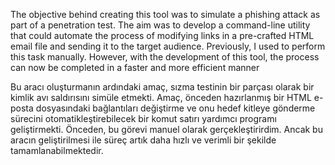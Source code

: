 The objective behind creating this tool was to simulate a phishing attack as part of a penetration test. The aim was to develop a command-line utility that could automate the process of modifying links in a pre-crafted HTML email file and sending it to the target audience. Previously, I used to perform this task manually. However, with the development of this tool, the process can now be completed in a faster and more efficient manner



Bu aracı oluşturmanın ardındaki amaç, sızma testinin bir parçası olarak bir kimlik avı saldırısını simüle etmekti. Amaç, önceden hazırlanmış bir HTML e-posta dosyasındaki bağlantıları değiştirme ve onu hedef kitleye gönderme sürecini otomatikleştirebilecek bir komut satırı yardımcı programı geliştirmekti. Önceden, bu görevi manuel olarak gerçekleştirirdim. Ancak bu aracın geliştirilmesi ile süreç artık daha hızlı ve verimli bir şekilde tamamlanabilmektedir.
